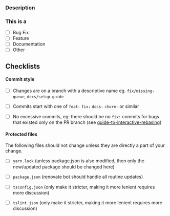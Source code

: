 <!--
## Pull Request template
-->
### Description
<!-- enter a description of your change here -->

### This is a 
<!-- Pick One -->
- [ ] Bug Fix
- [ ] Feature
- [ ] Documentation
- [ ] Other

## Checklists
#### Commit style
   <!-- Check all the following -->
   - [ ] Changes are on a branch with a descriptive name eg. `fix/missing-queue`, `docs/setup-guide`
   
   - [ ] Commits start with one of `feat:` `fix:` `docs:` `chore:` or similar
   
   - [ ] No excessive commits, eg: there should be no `fix:` commits for bugs that existed only on the PR branch (see [guide-to-interactive-rebasing](https://hackernoon.com/beginners-guide-to-interactive-rebasing-346a3f9c3a6d))

#### Protected files

The following files should not change unless they are directly a part of your change.
    <!-- Check any of the bellow files that have changed, add a reason for each if nessesary  -->
   - [ ] `yarn.lock` (unless package.json is also modified, then only the new/updated package should be changed here)
   
   - [ ] `package.json` (renovate bot should handle all routine updates)
   
   - [ ] `tsconfig.json` (only make it stricter, making it more lenient requires more discussion)
   
   - [ ] `tslint.json` (only make it stricter, making it more lenient requires more discussion)
